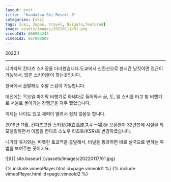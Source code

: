```yaml
---
layout: post
title:  "Kandatsu Ski Resort 8"
categories: [ski]
tags: [ski, Japan, travel, Niigata,featured]
image: assets/images/20220111/01.png
vimeoId1: 666984243
vimeoId2: 667006609
---
```


2022.1


---------------------------------------------------------------------

니가타의 칸다츠 스키장을 다녀왔습니다.도쿄에서 신칸선으로 한시간 남짓이면 접근이 가능해서, 많은 스키어들이 찾는곳입니다. 

한국에서 출발해도 주말 스킹이 가능합니다.

예전에는 목요일 마지막 비행기로 하네다로 들어와서 금, 토, 일 스키를 타고 밤 비행기로 서울로 돌아가는 강행군을 자주 했었습니다.

이제는 나이도 있고 체력이 딸려서 쉽지 않을듯 합니다.

2019년 11월, 칸다츠고원 스키장(神立高原スキー場)을 오픈한지 32년만에 시설을 리모델링하면서 이름을 칸다츠 스노우 리조트(KSR)로 변경하였습니다.

니가타 유자와는, 따뜻한 토쿄역을 출발해서, 터널을 통과하면 바로 설국으로 변하는 마법을 보여주는 곳이지요.

![]({{ site.baseurl }}/assets/images/20220117/01.jpg)

{% include vimeoPlayer.html id=page.vimeoId1 %}
{% include vimeoPlayer.html id=page.vimeoId2 %}


